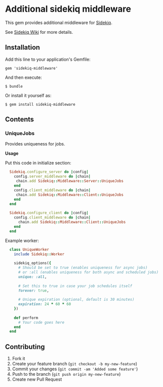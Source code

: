 # Additional sidekiq middleware

This gem provides additional middleware for [Sidekiq](github.com/mperham/sidekiq/).

See [Sidekiq Wiki](https://github.com/mperham/sidekiq/wiki/Middleware) for more details.

## Installation

Add this line to your application's Gemfile:

    gem 'sidekiq-middleware'

And then execute:

    $ bundle

Or install it yourself as:

    $ gem install sidekiq-middleware

## Contents

### UniqueJobs

Provides uniqueness for jobs.

**Usage**

Put this code in initialize section:

```ruby
  Sidekiq.configure_server do |config|
    config.server_middleware do |chain|
     chain.add Sidekiq::Middleware::Server::UniqueJobs
    end
    config.client_middleware do |chain|
     chain.add Sidekiq::Middleware::Client::UniqueJobs
    end
  end
  
  Sidekiq.configure_client do |config|
    config.client_middleware do |chain|
      chain.add Sidekiq::Middleware::Client::UniqueJobs
    end
  end
```

Example worker:

```ruby
  class UniqueWorker
    include Sidekiq::Worker
  
    sidekiq_options({
      # Should be set to true (enables uniqueness for async jobs)
      # or :all (enables uniqueness for both async and scheduled jobs)
      unique: :all,
  
      # Set this to true in case your job schedules itself
      forever: true,
  
      # Unique expiration (optional, default is 30 minutes)
      expiration: 24 * 60 * 60
    })
  
    def perform
      # Your code goes here
    end
  end
```

## Contributing

1. Fork it
2. Create your feature branch (`git checkout -b my-new-feature`)
3. Commit your changes (`git commit -am 'Added some feature'`)
4. Push to the branch (`git push origin my-new-feature`)
5. Create new Pull Request

